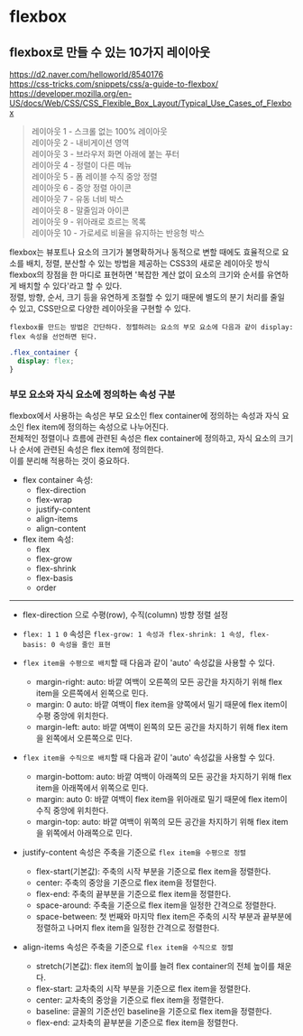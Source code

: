 
# flexbox
## flexbox로 만들 수 있는 10가지 레이아웃
https://d2.naver.com/helloworld/8540176   
https://css-tricks.com/snippets/css/a-guide-to-flexbox/  
https://developer.mozilla.org/en-US/docs/Web/CSS/CSS_Flexible_Box_Layout/Typical_Use_Cases_of_Flexbox  

> 레이아웃 1 - 스크롤 없는 100% 레이아웃  
> 레이아웃 2 - 내비게이션 영역  
> 레이아웃 3 - 브라우저 화면 아래에 붙는 푸터  
> 레이아웃 4 - 정렬이 다른 메뉴  
> 레이아웃 5 - 폼 레이블 수직 중앙 정렬  
> 레이아웃 6 - 중앙 정렬 아이콘  
> 레이아웃 7 - 유동 너비 박스  
> 레이아웃 8 - 말줄임과 아이콘  
> 레이아웃 9 - 위아래로 흐르는 목록  
> 레이아웃 10 - 가로세로 비율을 유지하는 반응형 박스  

flexbox는 뷰포트나 요소의 크기가 불명확하거나 동적으로 변할 때에도 효율적으로 요소를 배치, 정렬, 분산할 수 있는 방법을 제공하는 CSS3의 새로운 레이아웃 방식  
flexbox의 장점을 한 마디로 표현하면 '복잡한 계산 없이 요소의 크기와 순서를 유연하게 배치할 수 있다'라고 할 수 있다.  
정렬, 방향, 순서, 크기 등을 유연하게 조절할 수 있기 때문에 별도의 분기 처리를 줄일 수 있고, CSS만으로 다양한 레이아웃을 구현할 수 있다.  

`flexbox를 만드는 방법은 간단하다. 정렬하려는 요소의 부모 요소에 다음과 같이 display: flex 속성을 선언하면 된다.` 
```css
.flex_container {
  display: flex;
}
```

### 부모 요소와 자식 요소에 정의하는 속성 구분
flexbox에서 사용하는 속성은 부모 요소인 flex container에 정의하는 속성과 자식 요소인 flex item에 정의하는 속성으로 나누어진다.  
전체적인 정렬이나 흐름에 관련된 속성은 flex container에 정의하고, 자식 요소의 크기나 순서에 관련된 속성은 flex item에 정의한다.   
이를 분리해 적용하는 것이 중요하다.  
- flex container 속성:  
    - flex-direction
    - flex-wrap
    - justify-content
    - align-items
    - align-content
- flex item 속성: 
    - flex
    - flex-grow
    - flex-shrink
    - flex-basis
    - order  

-----

- flex-direction 으로 수평(row), 수직(column) 방향 정렬 설정  
  
- `flex: 1 1 0` 속성은 `flex-grow: 1 속성과 flex-shrink: 1 속성, flex-basis: 0 속성을 줄인 표현`  
  
- `flex item을 수평으로 배치`할 때 다음과 같이 'auto' 속성값을 사용할 수 있다.  
  - margin-right: auto: 바깥 여백이 오른쪽의 모든 공간을 차지하기 위해 flex item을 오른쪽에서 왼쪽으로 민다.
  - margin: 0 auto: 바깥 여백이 flex item을 양쪽에서 밀기 때문에 flex item이 수평 중앙에 위치한다.
  - margin-left: auto: 바깥 여백이 왼쪽의 모든 공간을 차지하기 위해 flex item을 왼쪽에서 오른쪽으로 민다.

- `flex item을 수직으로 배치`할 때 다음과 같이 'auto' 속성값을 사용할 수 있다.
  - margin-bottom: auto: 바깥 여백이 아래쪽의 모든 공간을 차지하기 위해 flex item을 아래쪽에서 위쪽으로 민다.
  - margin: auto 0: 바깥 여백이 flex item을 위아래로 밀기 때문에 flex item이 수직 중앙에 위치한다.
  - margin-top: auto: 바깥 여백이 위쪽의 모든 공간을 차지하기 위해 flex item을 위쪽에서 아래쪽으로 민다.

- justify-content 속성은 주축을 기준으로 `flex item을 수평으로 정렬`
  - flex-start(기본값): 주축의 시작 부분을 기준으로 flex item을 정렬한다.
  - center: 주축의 중앙을 기준으로 flex item을 정렬한다.
  - flex-end: 주축의 끝부분을 기준으로 flex item을 정렬한다.
  - space-around: 주축을 기준으로 flex item을 일정한 간격으로 정렬한다.
  - space-between: 첫 번째와 마지막 flex item은 주축의 시작 부분과 끝부분에 정렬하고 나머지 flex item을 일정한 간격으로 정렬한다.  

- align-items 속성은 주축을 기준으로 `flex item을 수직으로 정렬`  
  - stretch(기본값): flex item의 높이를 늘려 flex container의 전체 높이를 채운다.
  - flex-start: 교차축의 시작 부분을 기준으로 flex item을 정렬한다.
  - center: 교차축의 중앙을 기준으로 flex item을 정렬한다.
  - baseline: 글꼴의 기준선인 baseline을 기준으로 flex item을 정렬한다.
  - flex-end: 교차축의 끝부분을 기준으로 flex item을 정렬한다.

